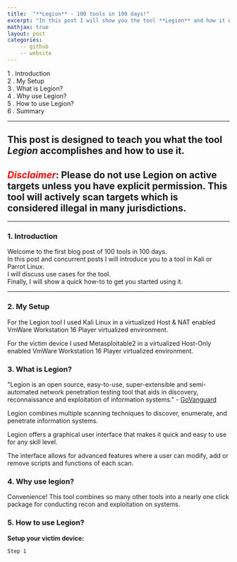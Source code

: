 ```yaml
---
title:  "**Legion** - 100 tools in 100 days!"
excerpt: "In this post I will show you the tool **Legion** and how it works."
mathjax: true
layout: post
categories:
    -- github
    -- website
---
```


1 . Introduction
<br>
2 . My Setup
<br>
3 . What is Legion?
<br>
4 . Why use Legion?
<br>
5 . How to use Legion?
<br>
6 . Summary

---

## This post is designed to teach you what the tool *Legion* accomplishes and how to use it.


## <span style="color:red">*Disclaimer*</span>: Please do not use Legion on active targets unless you have explicit permission. This tool will actively scan targets which is considered illegal in many jurisdictions.
---

### 1. Introduction

Welcome to the first blog post of 100 tools in 100 days.<br> 
In this post and concurrent posts I will introduce you to a tool in Kali or Parrot Linux. <br>
I will discuss use cases for the tool.<br> 
Finally, I will show a quick how-to to get you started using it. 

---

### 2. My Setup

For the Legion tool I used Kali Linux in a virtualized Host & NAT enabled VmWare Workstation 16 Player virtualized environment. 

For the victim device I used Metasploitable2 in a virtualized Host-Only enabled VmWare Workstation 16 Player virtualized environment.

### 3. What is Legion?

"Legion is an open source, easy-to-use, super-extensible and semi-automated network penetration testing tool that aids in discovery, reconnaissance and exploitation of information systems." - [GoVanguard](https://govanguard.com/legion/)

Legion combines multiple scanning techniques to discover, enumerate, and penetrate information systems. 

Legion offers a graphical user interface that makes it quick and easy to use for any skill level. 

The interface allows for advanced features where a user can modify, add or remove scripts and functions of each scan. 

### 4. Why use legion?

Convenience! This tool combines so many other tools into a nearly one click package for conducting recon and exploitation on systems. 

### 5. How to use Legion?


**Setup your victim device:**
    
    Step 1